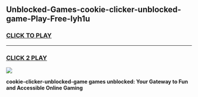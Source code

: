 
## Unblocked-Games-cookie-clicker-unblocked-game-Play-Free-lyh1u
<h3>
<a href="https://premium76.site?title=cookie-clicker-unblocked-game&ref=09A">CLICK TO PLAY</a></h3>
<hr>

<h3>
<a href="https://premium76.site?title=cookie-clicker-unblocked-game&ref=09A">CLICK 2 PLAY</a>
  
</h3>

<a href="https://premium76.site?title=cookie-clicker-unblocked-game&ref=09A"><img src="https://clearcache.store/games.png"></a>


**cookie-clicker-unblocked-game games unblocked: Your Gateway to Fun and Accessible Online Gaming**
